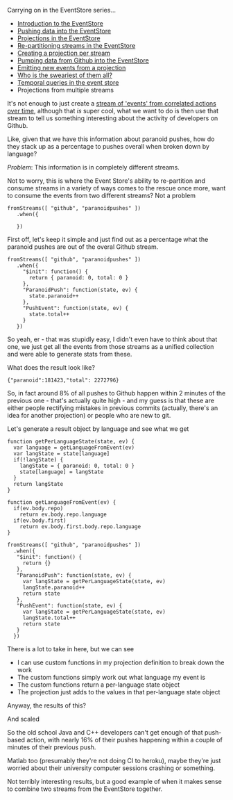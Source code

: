 Carrying on in the EventStore series...

- [Introduction to the EventStore](/entries/playing-with-the-eventstore.html)
- [Pushing data into the EventStore](/entries/pushing-data-into-streams-in-the-eventstore.html)
- [Projections in the EventStore](/entries/basic-projections-in-the-eventstore.html)
- [Re-partitioning streams in the EventStore](/entries/re-partitioning-streams-in-the-event-store-for-better-projections.html)
- [Creating a projection per stream](/entries/creating-a-projection-per-stream-in-the-eventstore.html)
- [Pumping data from Github into the EventStore](/entries/less-abstract,-pumping-data-from-github-into-the-eventstore.html)
- [Emitting new events from a projection](/entries/evented-github-adventure---emitting-commits-as-their-own-events.html)
- [Who is the sweariest of them all?](/entries/evented-github-adventure---who-writes-the-sweariest-commit-messages.html)
- [Temporal queries in the event store](/entries/evented-github-adventure---temporal-queries,-who-doesnt-trust-their-hardware.html)
- Projections from multiple streams

It's not enough to just create a [stream of 'events' from correlated actions over time](/entries/evented-github-adventure---temporal-queries,-who-doesnt-trust-their-hardware.html), although that *is* super cool, what we want to do is then use that stream to tell us something interesting about the activity of developers on Github.

Like, given that we have this information about paranoid pushes, how do they stack up as a percentage to pushes overall when broken down by language?

*Problem*: This information is in completely different streams.

Not to worry, this is where the Event Store's ability to re-partition and consume streams in a variety of ways comes to the rescue once more, want to consume the events from two different streams? Not a problem

    fromStreams([ "github", "paranoidpushes" ])
       .when({

       })


First off, let's keep it simple and just find out as a percentage what the paranoid pushes are out of the overal Github stream.


    fromStreams([ "github", "paranoidpushes" ])
       .when({
         "$init": function() {
           return { paranoid: 0, total: 0 }
         },
         "ParanoidPush": function(state, ev) {
           state.paranoid++
         },
         "PushEvent": function(state, ev) {
           state.total++
         }
       })

So yeah, er - that was stupidly easy, I didn't even have to think about that one, we just get all the events from those streams as a unified collection and were able to generate stats from these.

What does the result look like?

    {"paranoid":181423,"total": 2272796}

So, in fact around 8% of all pushes to Github happen within 2 minutes of the previous one - that's actually quite high - and my guess is that these are either people rectifying mistakes in previous commits (actually, there's an idea for another projection) or people who are new to git.

Let's generate a result object by language and see what we get

    function getPerLanguageState(state, ev) {
      var language = getLanguageFromEvent(ev)
      var langState = state[language]
      if(!langState) {
        langState = { paranoid: 0, total: 0 }
        state[language] = langState
      }
      return langState
    }
  
    function getLanguageFromEvent(ev) {
      if(ev.body.repo)
        return ev.body.repo.language
      if(ev.body.first)
        return ev.body.first.body.repo.language
    }

    fromStreams([ "github", "paranoidpushes" ])
      .when({
       "$init": function() {
         return {}
       },
       "ParanoidPush": function(state, ev) {
         var langState = getPerLanguageState(state, ev)
         langState.paranoid++
         return state
       },
       "PushEvent": function(state, ev) {
         var langState = getPerLanguageState(state, ev)
         langState.total++
         return state
       }
      })


There is a lot to take in here, but we can see

- I can use custom functions in my projection definition to break down the work
- The custom functions simply work out what language my event is
- The custom functions return a per-language state object
- The projection just adds to the values in that per-language state object

Anyway, the results of this?


<div id="notscaled"></div>

And scaled

<div id="scaled"></div>


So the old school Java and C++ developers can't get enough of that push-based action,  with nearly 16% of their pushes happening within a couple of minutes of their previous push.

Matlab too (presumably they're not doing CI to heroku), maybe they're just worried about their university computer sessions crashing or something.


Not terribly interesting results, but a good example of when it makes sense to combine two streams from the EventStore together.

<script type="text/javascript" src="/d3.v2.js"></script>
<script type="text/javascript">


var data = 
{"Lua":{"paranoid":710,"total":9208},"Java":{"paranoid":34212,"total":298219},"C":{"paranoid":12549,"total":121676},"AutoHotkey":{"paranoid":14,"total":278},"null":{"paranoid":35773,"total":258170},"C++":{"paranoid":21271,"total":133376},"Ruby":{"paranoid":17924,"total":227354},"undefined":{"paranoid":0,"total":4858},"Python":{"paranoid":17700,"total":205053},"JavaScript":{"paranoid":45154,"total":454877},"PHP":{"paranoid":16789,"total":187223},"Emacs Lisp":{"paranoid":828,"total":11998},"Objective-C":{"paranoid":2715,"total":36117},"Shell":{"paranoid":6792,"total":69272},"Erlang":{"paranoid":541,"total":5643},"ColdFusion":{"paranoid":156,"total":1253},"CoffeeScript":{"paranoid":1489,"total":16010},"C#":{"paranoid":3597,"total":48749},"Groovy":{"paranoid":433,"total":5500},"Go":{"paranoid":868,"total":10820},"Rust":{"paranoid":253,"total":1944},"Arduino":{"paranoid":198,"total":2353},"Standard ML":{"paranoid":819,"total":3191},"R":{"paranoid":522,"total":7247},"Perl":{"paranoid":2069,"total":25325},"Haskell":{"paranoid":719,"total":10351},"Common Lisp":{"paranoid":151,"total":2120},"Verilog":{"paranoid":95,"total":1337},"Haxe":{"paranoid":103,"total":1220},"ooc":{"paranoid":11,"total":193},"VimL":{"paranoid":1625,"total":25894},"FORTRAN":{"paranoid":104,"total":1355},"Scala":{"paranoid":1070,"total":14685},"Clojure":{"paranoid":737,"total":8938},"ActionScript":{"paranoid":365,"total":4431},"Assembly":{"paranoid":170,"total":1755},"OCaml":{"paranoid":189,"total":2563},"ASP":{"paranoid":176,"total":2160},"Puppet":{"paranoid":536,"total":5874},"OpenEdge ABL":{"paranoid":31,"total":319},"HaXe":{"paranoid":24,"total":401},"Julia":{"paranoid":110,"total":1677},"D":{"paranoid":112,"total":1778},"Tcl":{"paranoid":59,"total":502},"Visual Basic":{"paranoid":137,"total":1893},"Racket":{"paranoid":112,"total":1552},"Delphi":{"paranoid":93,"total":1578},"Matlab":{"paranoid":1393,"total":8684},"Dart":{"paranoid":199,"total":2435},"Coq":{"paranoid":32,"total":556},"Vala":{"paranoid":55,"total":435},"Gosu":{"paranoid":5,"total":88},"F#":{"paranoid":86,"total":1186},"Logtalk":{"paranoid":3,"total":73},"Scheme":{"paranoid":162,"total":2117},"Prolog":{"paranoid":82,"total":1117},"Augeas":{"paranoid":1,"total":22},"PowerShell":{"paranoid":98,"total":1366},"VHDL":{"paranoid":56,"total":874},"Turing":{"paranoid":5,"total":28},"DCPU-16 ASM":{"paranoid":1,"total":59},"Smalltalk":{"paranoid":48,"total":490},"XQuery":{"paranoid":6,"total":142},"Dylan":{"paranoid":4,"total":103},"Objective-J":{"paranoid":11,"total":215},"Factor":{"paranoid":40,"total":504},"Ada":{"paranoid":40,"total":326},"Kotlin":{"paranoid":7,"total":129},"Rebol":{"paranoid":2,"total":45},"Io":{"paranoid":5,"total":83},"Nemerle":{"paranoid":40,"total":168},"Elixir":{"paranoid":29,"total":354},"Eiffel":{"paranoid":37,"total":463},"Boo":{"paranoid":3,"total":62},"SuperCollider":{"paranoid":14,"total":260},"AppleScript":{"paranoid":24,"total":176},"Parrot":{"paranoid":4,"total":75},"Scilab":{"paranoid":7,"total":93},"Apex":{"paranoid":14,"total":236},"Ceylon":{"paranoid":2,"total":45},"Bro":{"paranoid":1,"total":8},"Pure Data":{"paranoid":17,"total":149},"Max":{"paranoid":0,"total":1},"Fancy":{"paranoid":2,"total":5},"Lasso":{"paranoid":72,"total":641},"TypeScript":{"paranoid":164,"total":2189},"XML":{"paranoid":220,"total":2649},"LiveScript":{"paranoid":23,"total":288},"Awk":{"paranoid":13,"total":110},"Mirah":{"paranoid":0,"total":4},"Xtend":{"paranoid":4,"total":62},"Ioke":{"paranoid":1,"total":12},"Monkey":{"paranoid":3,"total":41},"Logos":{"paranoid":197,"total":2704},"eC":{"paranoid":0,"total":6},"Nimrod":{"paranoid":5,"total":75},"CLIPS":{"paranoid":1,"total":43},"Arc":{"paranoid":5,"total":22},"DOT":{"paranoid":39,"total":727},"Rouge":{"paranoid":0,"total":3},"Ecl":{"paranoid":0,"total":20},"Processing":{"paranoid":157,"total":1528},"Nu":{"paranoid":15,"total":73},"Forth":{"paranoid":0,"total":9},"PogoScript":{"paranoid":1,"total":18},"Pike":{"paranoid":0,"total":13},"TXL":{"paranoid":0,"total":1},"Fantom":{"paranoid":0,"total":21},"MoonScript":{"paranoid":3,"total":50},"Ragel in Ruby Host":{"paranoid":2,"total":22},"Opa":{"paranoid":0,"total":3},"ABAP":{"paranoid":0,"total":1}}

   var filteredData = []
   for(var i in data) {
     if(data[i].total >= 5000) {
       var datum = data[i]
       datum.state = {
        paranoid: data[i].paranoid,
        total: data[i].total,
        percentage: Math.floor((data[i].paranoid / data[i].total) * 10000) / 100
       }
       datum.key = i
       filteredData.push(datum)
     }
   }
</script>

<script type="text/javascript">

  var svg = d3.select("#notscaled").append("svg")
          .attr("width", 640)
          .attr("height", 480)


   var scale = d3.scale.linear()
     .domain([0, d3.max(filteredData, function(d) { return d.state.total })])
     .range([0, 280]);

   svg.selectAll("text")
      .data(filteredData)
      .enter()
        .append("text")
        .attr("transform", function(d, i) { 
          var transform = "translate(" + i * (640 / filteredData.length) + "," + 380 + ") "
          transform += "rotate(75) "
          return transform
        })
        .attr("x", 0)
        .attr("y", 0)
        .text(function(d) { return d.key })

   svg.selectAll(".total")
     .data(filteredData)
     .enter()
       .append("rect")
         .attr("class", "total")
         .attr("fill", '#00A')
         .attr("x", function(d, i) { return i * (640 / filteredData.length)})
         .attr("y", function(d, i) { return 370 - scale(d.state.total); })
         .attr("width", 640 / (filteredData.length + 1))
         .attr("height", function(d, i) { return scale(d.state.total) })

    svg.selectAll(".paranoid")
     .data(filteredData)
     .enter()
       .append("rect")
         .attr("class", "paranoid")
         .attr("fill", '#AAF')
         .attr("x", function(d, i) { return i * (640 / filteredData.length)})
         .attr("y", function(d, i) { return 370 - scale(d.state.paranoid); })
         .attr("width", 640 / (filteredData.length + 1))
         .attr("height", function(d, i) { return scale(d.state.paranoid) })

</script>

<script type="text/javascript">

  var svg = d3.select("#scaled").append("svg")
          .attr("width", 800)
          .attr("height", 480)

   var scale = d3.scale.linear()
     .domain([0, d3.max(filteredData, function(d) { return d.state.percentage })])
     .range([0, 1]);

   var maxPercentage = d3.max(filteredData, function(d) { return d.state.percentage });

   svg.append("text")
      .attr("fill", '#000')
      .attr("x", 710)
      .attr("y", 60)
      .text(maxPercentage + "%")

   svg.append("text")
      .attr("fill", '#000')
      .attr("x", 710)
      .attr("y", 350)
      .text(0 + "%")

   svg.selectAll(".label")
      .data(filteredData)
      .enter()
        .append("text")
        .attr("class", "label")
        .attr("transform", function(d, i) { 
          var transform = "translate(" + i * (640 / filteredData.length) + "," + 380 + ") "
          transform += "rotate(75) "
          return transform
        })
        .attr("x", 0)
        .attr("y", 0)
        .text(function(d) { return d.key })

    svg.selectAll(".paranoid")
     .data(filteredData)
     .enter()
       .append("rect")
         .attr("class", "paranoid")
         .attr("fill", '#AAF')
         .attr("x", function(d, i) { return i * (640 / filteredData.length)})
         .attr("y", function(d, i) { return 370 - (280 * scale(d.state.percentage)) })
         .attr("width", 640 / (filteredData.length + 1))
         .attr("height", function(d, i) { return 280 * scale(d.state.percentage) })
</script>

